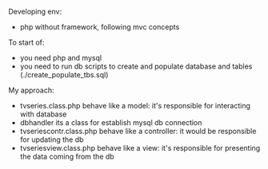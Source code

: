 Developing env:
- php without framework, following mvc concepts 

To start of:
- you need php and mysql
- you need to run db scripts to create and populate database and tables (./create_populate_tbs.sql)

My approach:
- tvseries.class.php behave like a model: it's responsible for interacting with database
- dbhandler its a class for establish mysql db connection
- tvseriescontr.class.php behave like a controller: it would be responsible for updating the db
- tvseriesview.class.php behave like a view: it's responsible for presenting the data coming from the db


